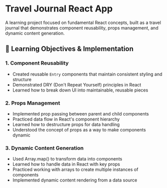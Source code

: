 # Travel Journal React App

A learning project focused on fundamental React concepts, built as a travel journal that demonstrates component reusability, props management, and dynamic content generation.

## 🎯 Learning Objectives & Implementation

### 1. Component Reusability

- Created reusable `Entry` components that maintain consistent styling and structure
- Demonstrated DRY (Don't Repeat Yourself) principles in React
- Learned how to break down UI into maintainable, reusable pieces

### 2. Props Management

- Implemented prop passing between parent and child components
- Practiced data flow in React's component hierarchy
- Learned how to destructure props for data handling
- Understood the concept of props as a way to make components dynamic

### 3. Dynamic Content Generation

- Used Array.map() to transform data into components
- Learned how to handle data in React with key props
- Practiced working with arrays to create multiple instances of components
- Implemented dynamic content rendering from a data source
